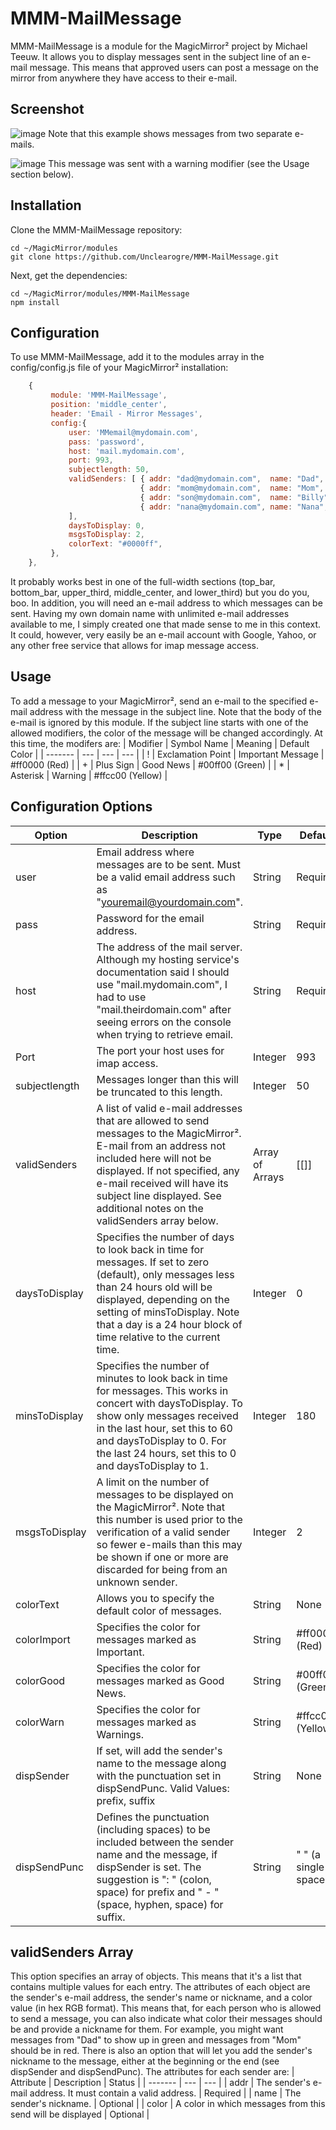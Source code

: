 # MMM-MailMessage
MMM-MailMessage is a module for the MagicMirror² project by Michael Teeuw.  It allows you to display messages sent in the subject line of an e-mail message.  This means that approved users can post a message on the mirror from anywhere they have access to their e-mail.  

## Screenshot

![image](https://github.com/Unclearogre/MMM-MailMessage/assets/149137077/a5b2afa3-3956-461e-a004-1e9d6da8ec60)
Note that this example shows messages from two separate e-mails.

![image](https://github.com/Unclearogre/MMM-MailMessage/assets/149137077/a0d10634-842b-429e-8323-47fbfec1599e)
This message was sent with a warning modifier (see the Usage section below).

## Installation
Clone the MMM-MailMessage repository:
```shell
cd ~/MagicMirror/modules
git clone https://github.com/Unclearogre/MMM-MailMessage.git
```

Next, get the dependencies:
```shell
cd ~/MagicMirror/modules/MMM-MailMessage
npm install
```

## Configuration
To use MMM-MailMessage, add it to the modules array in the config/config.js file of your MagicMirror² installation:
```js
    {
         module: 'MMM-MailMessage',
         position: 'middle_center',
         header: 'Email - Mirror Messages',
         config:{
             user: 'MMemail@mydomain.com',
             pass: 'password',
             host: 'mail.mydomain.com',
             port: 993,
             subjectlength: 50,
             validSenders: [ { addr: "dad@mydomain.com",  name: "Dad",   color: "#00ff00", }
                             { addr: "mom@mydomain.com",  name: "Mom",   color: "#ff0000", }
                             { addr: "son@mydomain.com",  name: "Billy", }
                             { addr: "nana@mydomain.com", name: "Nana",  }
             ],
             daysToDisplay: 0,
             msgsToDisplay: 2,
             colorText: "#0000ff",
         },
    },
```
It probably works best in one of the full-width sections (top_bar, bottom_bar, upper_third, middle_center, and lower_third) but you do you, boo.
In addition, you will need an e-mail address to which messages can be sent.  Having my own domain name with unlimited e-mail addresses available to me, I simply created one that made sense to me in this context.  It could, however, very easily be an e-mail account with Google, Yahoo, or any other free service that allows for imap message access.
## Usage
To add a message to your MagicMirror², send an e-mail to the specified e-mail address with the message in the subject line.  Note that the body of the e-mail is ignored by this module.
If the subject line starts with one of the allowed modifiers, the color of the message will be changed accordingly.  At this time, the modifers are:
| Modifier | Symbol Name | Meaning | Default Color |
| ------- | --- | --- | --- |
| ! | Exclamation Point | Important Message | #ff0000 (Red) |
| + | Plus Sign | Good News | #00ff00 (Green) |
| * | Asterisk | Warning | #ffcc00 (Yellow) |
## Configuration Options
| Option  | Description | Type | Default |
| ------- | --- | --- | --- |
| user | Email address where messages are to be sent.  Must be a valid email address such as "youremail@yourdomain.com". | String | Required |
| pass | Password for the email address. | String | Required |
| host | The address of the mail server.  Although my hosting service's documentation said I should use "mail.mydomain.com", I had to use "mail.theirdomain.com" after seeing errors on the console when trying to retrieve email. | String | Required |
| Port | The port your host uses for imap access.  | Integer | 993 |
| subjectlength | Messages longer than this will be truncated to this length. | Integer | 50 |
| validSenders | A list of valid e-mail addresses that are allowed to send messages to the MagicMirror².  E-mail from an address not included here will not be displayed.  If not specified, any e-mail received will have its subject line displayed.  See additional notes on the validSenders array below. | Array of Arrays | [[]] |
| daysToDisplay | Specifies the number of days to look back in time for messages.  If set to zero (default), only messages less than 24 hours old will be displayed, depending on the setting of minsToDisplay.  Note that a day is a 24 hour block of time relative to the current time.  | Integer | 0 |
| minsToDisplay | Specifies the number of minutes to look back in time for messages.  This works in concert with daysToDisplay.  To show only messages received in the last hour, set this to 60 and daysToDisplay to 0.  For the last 24 hours, set this to 0 and daysToDisplay to 1.  | Integer | 180 |
| msgsToDisplay | A limit on the number of messages to be displayed on the MagicMirror².  Note that this number is used prior to the verification of a valid sender so fewer e-mails than this may be shown if one or more are discarded for being from an unknown sender. | Integer | 2 |
| colorText | Allows you to specify the default color of messages. | String | None |
| colorImport | Specifies the color for messages marked as Important. | String | #ff0000 (Red) |
| colorGood | Specifies the color for messages marked as Good News. | String | #00ff00 (Green) |
| colorWarn | Specifies the color for messages marked as Warnings. | String | #ffcc00 (Yellow) |
| dispSender | If set, will add the sender's name to the message along with the punctuation set in dispSendPunc. Valid Values: prefix, suffix | String | None |
| dispSendPunc | Defines the punctuation (including spaces) to be included between the sender name and the message, if dispSender is set. The suggestion is ": " (colon, space) for prefix and " - " (space, hyphen, space) for suffix.  | String | " " (a single space) |


## validSenders Array
This option specifies an array of objects.  This means that it's a list that contains multiple values for each entry.  The attributes of each object are the sender's e-mail address, the sender's name or nickname, and a color value (in hex RGB format).  This means that, for each person who is allowed to send a message, you can also indicate what color their messages should be and provide a nickname for them.  For example, you might want messages from "Dad" to show up in green and messages from "Mom" should be in red.  There is also an option that will let you add the sender's nickname to the message, either at the beginning or the end (see dispSender and dispSendPunc).  The attributes for each sender are:
| Attribute | Description | Status | 
| ------- | --- | --- |
| addr | The sender's e-mail address.  It must contain a valid address. | Required |
| name | The sender's nickname. | Optional |
| color | A color in which messages from this send will be displayed | Optional |
